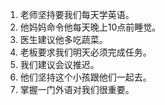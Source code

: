 1. 老师坚持要我们每天学英语。
2. 他妈妈命令他每天晚上10点前睡觉。
3. 医生建议他多吃蔬菜。
4. 老板要求我们明天必须完成任务。
5. 我们建议会议推迟。
6. 他们坚持这个小孩跟他们一起去。
7. 掌握一门外语对我们很重要。